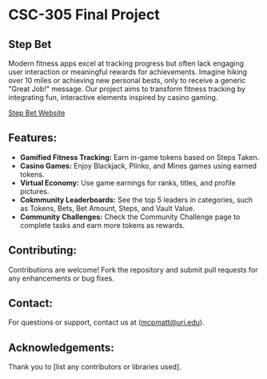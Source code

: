 # CSC-305 Final Project

## Step Bet

Modern fitness apps excel at tracking progress but often lack engaging user interaction or meaningful rewards for achievements. Imagine hiking over 10 miles or achieving new personal bests, only to receive a generic "Great Job!" message. Our project aims to transform fitness tracking by integrating fun, interactive elements inspired by casino gaming.

[Step Bet Website](https://sites.google.com/uri.edu/step-bet-webpage/home)

## Features:
- **Gamified Fitness Tracking:** Earn in-game tokens based on Steps Taken.
- **Casino Games:** Enjoy Blackjack, Plinko, and Mines games using earned tokens.
- **Virtual Economy:** Use game earnings for ranks, titles, and profile pictures.
- **Cokmmunity Leaderboards:** See the top 5 leaders in categories, such as Tokens, Bets, Bet Amount, Steps, and Vault Value.
- **Community Challenges:** Check the Community Challenge page to complete tasks and earn more tokens as rewards.

## Contributing:
Contributions are welcome! Fork the repository and submit pull requests for any enhancements or bug fixes.

## Contact:
For questions or support, contact us at (mcpmatt@uri.edu).

## Acknowledgements:
Thank you to [list any contributors or libraries used].
